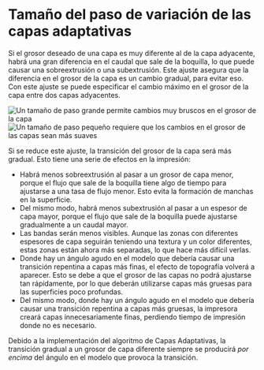 Tamaño del paso de variación de las capas adaptativas
====
Si el grosor deseado de una capa es muy diferente al de la capa adyacente, habrá una gran diferencia en el caudal que sale de la boquilla, lo que puede causar una sobreextrusión o una subextrusión. Este ajuste asegura que la diferencia en el grosor de la capa es un cambio gradual, para evitar eso. Con este ajuste se puede especificar el cambio máximo en el grosor de la capa entre dos capas adyacentes.

<!--screenshot {
"image_path": "adaptive_layer_height_variation_step_0_05.png",
"models": [{"script": "barn.scad"}],
"camera_position": [-108, -229, 118],
"settings": {
    "adaptive_layer_height_enabled": true,
    "adaptive_layer_height_variation_step": 0.05,
    "layer_height": 0.2
},
"colour_scheme": "layer_thickness",
"colours": 128
}-->
<!--screenshot {
"image_path": "adaptive_layer_height_enabled.png",
"models": [{"script": "barn.scad"}],
"camera_position": [-108, -229, 118],
"settings": {
    "adaptive_layer_height_enabled": true,
    "layer_height": 0.2
},
"colour_scheme": "layer_thickness",
"colours": 128
}-->
![Un tamaño de paso grande permite cambios muy bruscos en el grosor de la capa](../images/adaptive_layer_height_variation_step_0_05.png)
![Un tamaño de paso pequeño requiere que los cambios en el grosor de las capas sean más suaves](../images/adaptive_layer_height_enabled.png)

Si se reduce este ajuste, la transición del grosor de la capa será más gradual. Esto tiene una serie de efectos en la impresión:
* Habrá menos sobreextrusión al pasar a un grosor de capa menor, porque el flujo que sale de la boquilla tiene algo de tiempo para ajustarse a una tasa de flujo menor. Esto evita la formación de manchas en la superficie.
* Del mismo modo, habrá menos subextrusión al pasar a un espesor de capa mayor, porque el flujo que sale de la boquilla puede ajustarse gradualmente a un caudal mayor.
* Las bandas serán menos visibles. Aunque las zonas con diferentes espesores de capa seguirán teniendo una textura y un color diferentes, estas zonas están ahora más separadas, lo que hace más difícil verlas.
* Donde hay un ángulo agudo en el modelo que debería causar una transición repentina a capas más finas, el efecto de topografía volverá a aparecer. Esto se debe a que el grosor de las capas no podrá ajustarse tan rápidamente, por lo que deberán utilizarse capas más gruesas para las superficies poco profundas.
* Del mismo modo, donde hay un ángulo agudo en el modelo que debería causar una transición repentina a capas más gruesas, la impresora creará capas innecesariamente finas, perdiendo tiempo de impresión donde no es necesario.

Debido a la implementación del algoritmo de Capas Adaptativas, la transición gradual a un grosor de capa diferente siempre se producirá *por encima* del ángulo en el modelo que provoca la transición.